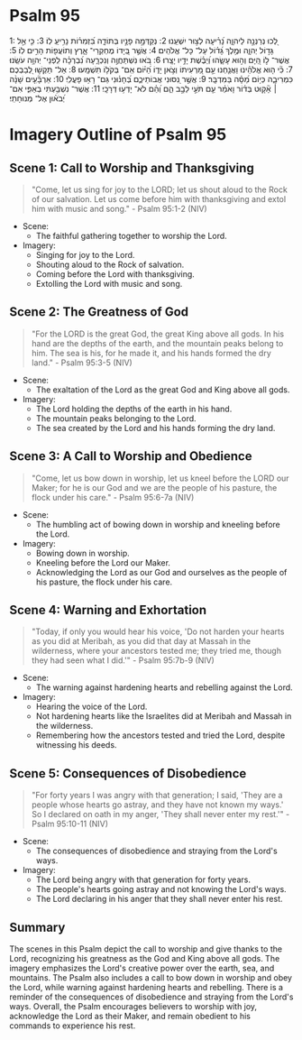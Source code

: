 # Psalm 95
1: לְ֭כוּ נְרַנְּנָ֣ה לַיהוָ֑ה נָ֝רִ֗יעָה לְצ֣וּר יִשְׁעֵֽנוּ׃
2: נְקַדְּמָ֣ה פָנָ֣יו בְּתוֹדָ֑ה בִּ֝זְמִר֗וֹת נָרִ֥יעַֽ לֽוֹ׃
3: כִּ֤י אֵ֣ל גָּד֣וֹל יְהוָ֑ה וּמֶ֥לֶךְ גָּ֝ד֗וֹל עַל־ כָּל־ אֱלֹהִֽים׃
4: אֲשֶׁ֣ר בְּ֭יָדוֹ מֶחְקְרֵי־ אָ֑רֶץ וְתוֹעֲפ֖וֹת הָרִ֣ים לֽוֹ׃
5: אֲשֶׁר־ ל֣וֹ הַ֭יָּם וְה֣וּא עָשָׂ֑הוּ וְ֝יַבֶּ֗שֶׁת יָדָ֥יו יָצָֽרוּ׃
6: בֹּ֭אוּ נִשְׁתַּחֲוֶ֣ה וְנִכְרָ֑עָה נִ֝בְרְכָ֗ה לִֽפְנֵי־ יְהוָ֥ה עֹשֵֽׂנוּ׃
7: כִּ֘י ה֤וּא אֱלֹהֵ֗ינוּ וַאֲנַ֤חְנוּ עַ֣ם מַ֭רְעִיתוֹ וְצֹ֣אן יָד֑וֹ הַ֝יּ֗וֹם אִֽם־ בְּקֹל֥וֹ תִשְׁמָֽעוּ׃
8: אַל־ תַּקְשׁ֣וּ לְ֭בַבְכֶם כִּמְרִיבָ֑ה כְּי֥וֹם מַ֝סָּ֗ה בַּמִּדְבָּֽר׃
9: אֲשֶׁ֣ר נִ֭סּוּנִי אֲבוֹתֵיכֶ֑ם בְּ֝חָנ֗וּנִי גַּם־ רָא֥וּ פָעֳלֽ͏ִי׃
10: אַרְבָּ֘עִ֤ים שָׁנָ֨ה ׀ אָ֘ק֤וּט בְּד֗וֹר וָאֹמַ֗ר עַ֤ם תֹּעֵ֣י לֵבָ֣ב הֵ֑ם וְ֝הֵ֗ם לֹא־ יָדְע֥וּ דְרָכָֽי׃
11: אֲשֶׁר־ נִשְׁבַּ֥עְתִּי בְאַפִּ֑י אִם־ יְ֝בֹא֗וּן אֶל־ מְנוּחָתִֽי׃

# Imagery Outline of Psalm 95

## Scene 1: Call to Worship and Thanksgiving

> "Come, let us sing for joy to the LORD; let us shout aloud to the Rock of our salvation. Let us come before him with thanksgiving and extol him with music and song." - Psalm 95:1-2 (NIV)

- Scene:
  - The faithful gathering together to worship the Lord.
- Imagery:
  - Singing for joy to the Lord.
  - Shouting aloud to the Rock of salvation.
  - Coming before the Lord with thanksgiving.
  - Extolling the Lord with music and song.

## Scene 2: The Greatness of God

> "For the LORD is the great God, the great King above all gods. In his hand are the depths of the earth, and the mountain peaks belong to him. The sea is his, for he made it, and his hands formed the dry land." - Psalm 95:3-5 (NIV)

- Scene:
  - The exaltation of the Lord as the great God and King above all gods.
- Imagery:
  - The Lord holding the depths of the earth in his hand.
  - The mountain peaks belonging to the Lord.
  - The sea created by the Lord and his hands forming the dry land.

## Scene 3: A Call to Worship and Obedience

> "Come, let us bow down in worship, let us kneel before the LORD our Maker; for he is our God and we are the people of his pasture, the flock under his care." - Psalm 95:6-7a (NIV)

- Scene:
  - The humbling act of bowing down in worship and kneeling before the Lord.
- Imagery:
  - Bowing down in worship.
  - Kneeling before the Lord our Maker.
  - Acknowledging the Lord as our God and ourselves as the people of his pasture, the flock under his care.

## Scene 4: Warning and Exhortation

> "Today, if only you would hear his voice, 'Do not harden your hearts as you did at Meribah, as you did that day at Massah in the wilderness, where your ancestors tested me; they tried me, though they had seen what I did.'" - Psalm 95:7b-9 (NIV)

- Scene:
  - The warning against hardening hearts and rebelling against the Lord.
- Imagery:
  - Hearing the voice of the Lord.
  - Not hardening hearts like the Israelites did at Meribah and Massah in the wilderness.
  - Remembering how the ancestors tested and tried the Lord, despite witnessing his deeds.

## Scene 5: Consequences of Disobedience

> "For forty years I was angry with that generation; I said, 'They are a people whose hearts go astray, and they have not known my ways.' So I declared on oath in my anger, 'They shall never enter my rest.'" - Psalm 95:10-11 (NIV)

- Scene:
  - The consequences of disobedience and straying from the Lord's ways.
- Imagery:
  - The Lord being angry with that generation for forty years.
  - The people's hearts going astray and not knowing the Lord's ways.
  - The Lord declaring in his anger that they shall never enter his rest.

## Summary

The scenes in this Psalm depict the call to worship and give thanks to the Lord, recognizing his greatness as the God and King above all gods. The imagery emphasizes the Lord's creative power over the earth, sea, and mountains. The Psalm also includes a call to bow down in worship and obey the Lord, while warning against hardening hearts and rebelling. There is a reminder of the consequences of disobedience and straying from the Lord's ways. Overall, the Psalm encourages believers to worship with joy, acknowledge the Lord as their Maker, and remain obedient to his commands to experience his rest.